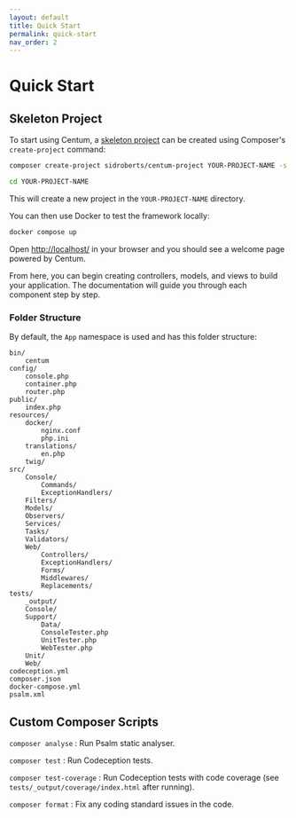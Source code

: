```yaml
---
layout: default
title: Quick Start
permalink: quick-start
nav_order: 2
---
```




# Quick Start

## Skeleton Project

To start using Centum, a [skeleton project](https://github.com/SidRoberts/centum-project) can be created using Composer's `create-project` command:

```bash
composer create-project sidroberts/centum-project YOUR-PROJECT-NAME -s dev

cd YOUR-PROJECT-NAME
```

This will create a new project in the `YOUR-PROJECT-NAME` directory.

You can then use Docker to test the framework locally:

```bash
docker compose up
```

Open [http://localhost/](http://localhost/) in your browser and you should see a welcome page powered by Centum.

From here, you can begin creating controllers, models, and views to build your application.
The documentation will guide you through each component step by step.



### Folder Structure

By default, the `App` namespace is used and has this folder structure:

```text
bin/
    centum
config/
    console.php
    container.php
    router.php
public/
    index.php
resources/
    docker/
        nginx.conf
        php.ini
    translations/
        en.php
    twig/
src/
    Console/
        Commands/
        ExceptionHandlers/
    Filters/
    Models/
    Observers/
    Services/
    Tasks/
    Validators/
    Web/
        Controllers/
        ExceptionHandlers/
        Forms/
        Middlewares/
        Replacements/
tests/
    _output/
    Console/
    Support/
        Data/
        ConsoleTester.php
        UnitTester.php
        WebTester.php
    Unit/
    Web/
codeception.yml
composer.json
docker-compose.yml
psalm.xml
```



## Custom Composer Scripts

`composer analyse`
: Run Psalm static analyser.

`composer test`
: Run Codeception tests.

`composer test-coverage`
: Run Codeception tests with code coverage (see `tests/_output/coverage/index.html` after running).

`composer format`
: Fix any coding standard issues in the code.

